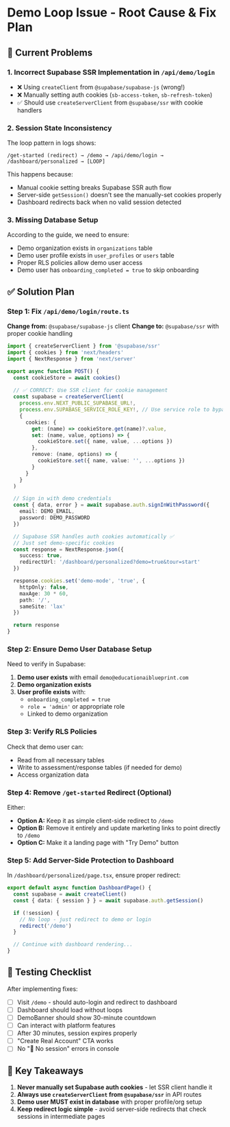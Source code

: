 # Demo Loop Issue - Root Cause & Fix Plan

## 🔴 Current Problems

### 1. **Incorrect Supabase SSR Implementation in `/api/demo/login`**
- ❌ Using `createClient` from `@supabase/supabase-js` (wrong!)
- ❌ Manually setting auth cookies (`sb-access-token`, `sb-refresh-token`)
- ✅ Should use `createServerClient` from `@supabase/ssr` with cookie handlers

### 2. **Session State Inconsistency**
The loop pattern in logs shows:
```
/get-started (redirect) → /demo → /api/demo/login → /dashboard/personalized → [LOOP]
```

This happens because:
- Manual cookie setting breaks Supabase SSR auth flow
- Server-side `getSession()` doesn't see the manually-set cookies properly
- Dashboard redirects back when no valid session detected

### 3. **Missing Database Setup**
According to the guide, we need to ensure:
- Demo organization exists in `organizations` table
- Demo user profile exists in `user_profiles` or `users` table  
- Proper RLS policies allow demo user access
- Demo user has `onboarding_completed = true` to skip onboarding

## ✅ Solution Plan

### Step 1: Fix `/api/demo/login/route.ts`
**Change from:** `@supabase/supabase-js` client
**Change to:** `@supabase/ssr` with proper cookie handling

```typescript
import { createServerClient } from '@supabase/ssr'
import { cookies } from 'next/headers'
import { NextResponse } from 'next/server'

export async function POST() {
  const cookieStore = await cookies()
  
  // ✅ CORRECT: Use SSR client for cookie management
  const supabase = createServerClient(
    process.env.NEXT_PUBLIC_SUPABASE_URL!,
    process.env.SUPABASE_SERVICE_ROLE_KEY!, // Use service role to bypass RLS
    {
      cookies: {
        get: (name) => cookieStore.get(name)?.value,
        set: (name, value, options) => {
          cookieStore.set({ name, value, ...options })
        },
        remove: (name, options) => {
          cookieStore.set({ name, value: '', ...options })
        }
      }
    }
  )

  // Sign in with demo credentials
  const { data, error } = await supabase.auth.signInWithPassword({
    email: DEMO_EMAIL,
    password: DEMO_PASSWORD
  })

  // Supabase SSR handles auth cookies automatically ✅
  // Just set demo-specific cookies
  const response = NextResponse.json({ 
    success: true,
    redirectUrl: '/dashboard/personalized?demo=true&tour=start'
  })

  response.cookies.set('demo-mode', 'true', {
    httpOnly: false,
    maxAge: 30 * 60,
    path: '/',
    sameSite: 'lax'
  })

  return response
}
```

### Step 2: Ensure Demo User Database Setup
Need to verify in Supabase:

1. **Demo user exists** with email `demo@educationaiblueprint.com`
2. **Demo organization exists** 
3. **User profile exists** with:
   - `onboarding_completed = true`
   - `role = 'admin'` or appropriate role
   - Linked to demo organization

### Step 3: Verify RLS Policies
Check that demo user can:
- Read from all necessary tables
- Write to assessment/response tables (if needed for demo)
- Access organization data

### Step 4: Remove `/get-started` Redirect (Optional)
Either:
- **Option A:** Keep it as simple client-side redirect to `/demo`
- **Option B:** Remove it entirely and update marketing links to point directly to `/demo`
- **Option C:** Make it a landing page with "Try Demo" button

### Step 5: Add Server-Side Protection to Dashboard
In `/dashboard/personalized/page.tsx`, ensure proper redirect:

```typescript
export default async function DashboardPage() {
  const supabase = await createClient()
  const { data: { session } } = await supabase.auth.getSession()

  if (!session) {
    // No loop - just redirect to demo or login
    redirect('/demo')
  }

  // Continue with dashboard rendering...
}
```

## 🧪 Testing Checklist

After implementing fixes:

- [ ] Visit `/demo` - should auto-login and redirect to dashboard
- [ ] Dashboard should load without loops
- [ ] DemoBanner should show 30-minute countdown
- [ ] Can interact with platform features
- [ ] After 30 minutes, session expires properly
- [ ] "Create Real Account" CTA works
- [ ] No "🔐 No session" errors in console

## 📝 Key Takeaways

1. **Never manually set Supabase auth cookies** - let SSR client handle it
2. **Always use `createServerClient` from `@supabase/ssr`** in API routes
3. **Demo user MUST exist in database** with proper profile/org setup
4. **Keep redirect logic simple** - avoid server-side redirects that check sessions in intermediate pages
